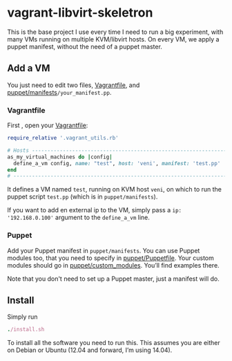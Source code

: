 # vagrant-libvirt-skeletron

This is the base project I use every time I need to run a big experiment, with many VMs running on multiple KVM/libvirt hosts.
On every VM, we apply a puppet manifest, without the need of a puppet master.



## Add a VM

You just need to edit two files, [Vagrantfile](Vagrantfile), and [puppet/manifests](puppet/manifests)`/your_manifest.pp`.


### Vagrantfile
First , open your [Vagrantfile](Vagrantfile):

```ruby
require_relative '.vagrant_utils.rb'

# Hosts -----------------------------------------------------------------------
as_my_virtual_machines do |config|
  define_a_vm config, name: "test", host: 'veni', manifest: 'test.pp'
end
# -----------------------------------------------------------------------------
```

It defines a VM named `test`, running on KVM host `veni`, on which to run the
puppet script `test.pp` (which is in `puppet/manifests`).

If you want to add en external ip to the VM, simply pass a `ip:
'192.168.0.100'` argument to the `define_a_vm` line.

### Puppet

Add your Puppet manifest in `puppet/manifests`. You can use Puppet modules too,
that you need to specify in [puppet/Puppetfile](puppet/Puppetfile). Your custom
modules should go in [puppet/custom_modules](puppet/custom_modules). You’ll
find examples there.

Note that you don't need to set up a Puppet master, just a manifest will do.


## Install

Simply run

```ruby
./install.sh
```

To install all the software you need to run this. This assumes you are either
on Debian or Ubuntu (12.04 and forward, I’m using 14.04).
